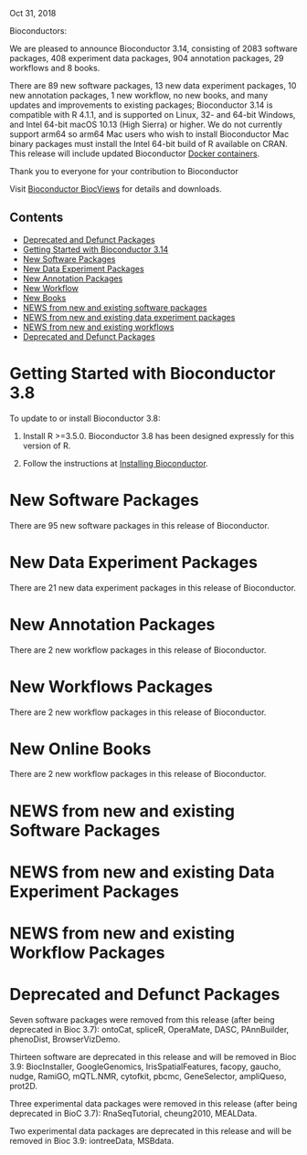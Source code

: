 Oct 31, 2018

Bioconductors:


We are pleased to announce Bioconductor 3.14, consisting of
2083 software packages, 408 experiment data packages,  904 annotation
packages, 29 workflows and 8 books.

There are 89 new software packages, 13 new data experiment packages,
10 new annotation packages, 1 new workflow, no new books, and many updates and
improvements to existing packages; Bioconductor 3.14 is compatible with R 4.1.1,
and is supported on Linux, 32- and 64-bit Windows, and Intel 64-bit macOS 10.13 (High Sierra) or higher. We do not currently support arm64 so arm64 Mac users who wish to install Bioconductor Mac binary packages must install the Intel 64-bit build of R available on CRAN. This release will include updated Bioconductor [Docker containers][2].

Thank you to everyone for your contribution to Bioconductor

Visit [Bioconductor BiocViews][3]
for details and downloads.

[2]: /help/docker/
[3]: /packages/release/BiocViews.html

Contents
--------

* [Deprecated and Defunct Packages](#deprecated-and-defunct-packages)
* [Getting Started with Bioconductor 3.14](#getting-started-with-bioconductor-314)
* [New Software Packages](#new-software-packages)
* [New Data Experiment Packages](#new-data-experiment-packages)
* [New Annotation Packages](#new-annotation-packages)
* [New Workflow](#new-workflow-packages)
* [New Books](#new-online-books)
* [NEWS from new and existing software packages](#news-from-new-and-existing-software-packages)
* [NEWS from new and existing data experiment packages](#news-from-new-and-existing-data-experiment-packages)
* [NEWS from new and existing workflows](#news-from-new-and-existing-workflows)
* [Deprecated and Defunct Packages](#deprecated-and-defunct-packages)

Getting Started with Bioconductor 3.8
======================================

To update to or install Bioconductor 3.8:

1. Install R >=3.5.0.  Bioconductor 3.8 has been designed expressly for
   this version of R.

2. Follow the instructions at
   [Installing Bioconductor](/install/).

New Software Packages
=====================

There are 95 new software packages in this release of Bioconductor.


New Data Experiment Packages
=====================

There are 21 new data experiment packages in this release of Bioconductor.

New Annotation Packages
=====================

There are 2 new workflow packages in this release of Bioconductor.

New Workflows Packages
=====================

There are 2 new workflow packages in this release of Bioconductor.

New Online Books
=====================

There are 2 new workflow packages in this release of Bioconductor.

NEWS from new and existing Software Packages
===================================


NEWS from new and existing Data Experiment  Packages
===================================


NEWS from new and existing Workflow  Packages
===================================


Deprecated and Defunct Packages
===============================

Seven software packages were removed from this release (after being deprecated
in Bioc 3.7): ontoCat, spliceR, OperaMate, DASC, PAnnBuilder, phenoDist, BrowserVizDemo.

Thirteen software are deprecated in this release and will be removed in Bioc 3.9:
BiocInstaller, GoogleGenomics, IrisSpatialFeatures, facopy, gaucho, nudge,
RamiGO, mQTL.NMR, cytofkit, pbcmc, GeneSelector, ampliQueso, prot2D.

Three experimental data packages were removed in this release (after being
deprecated in BioC 3.7):  RnaSeqTutorial, cheung2010, MEALData.

Two experimental data packages are deprecated in this release and will be
removed in Bioc 3.9: iontreeData, MSBdata.
